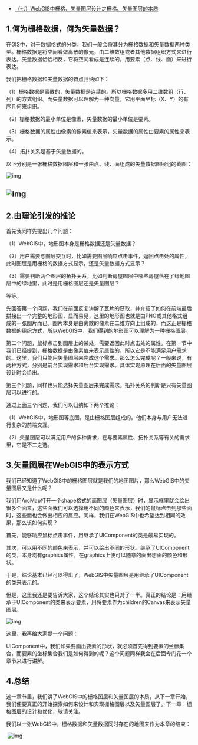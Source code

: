 - [（七）WebGIS中栅格、矢量图层设计之栅格、矢量图层的本质](https://www.cnblogs.com/naaoveGIS/p/3920888.html)

## 1.何为栅格数据，何为矢量数据？

在GIS中，对于数据格式的分类，我们一般会将其分为栅格数据和矢量数据两种类型。栅格数据是将空间看做离散的像元，由二维数组或者其他数据组织方式来进行表达。矢量数据恰恰相反，它将空间看成是连续的，用要素（点、线、面）来进行表达。

我们把栅格数据和矢量数据的特点归纳如下：

（1）栅格数据是离散的，矢量数据是连续的。所以栅格数据多用二维数组（行、列）的方式组织。而矢量数据可以理解为一种向量，它用平面坐标（X、Y）的有序几何来组织。

（2）栅格数据的最小单位是像素，矢量数据的最小单位是要素。

（3）栅格数据的属性由像素的像素值来表示，矢量数据的属性由要素的属性来表示。

（4）拓扑关系是基于矢量数据的。

以下分别是一张栅格数据图层和一张由点、线、面组成的矢量数据图层组的截图：

![img](https://images0.cnblogs.com/i/656746/201408/190904254562415.png)

## ![img](https://images0.cnblogs.com/i/656746/201408/190904588312911.png)

## 2.由理论引发的推论

首先我同样先提出几个问题：

（1）WebGIS中，地形图本身是栅格数据还是矢量数据？

（2）用户需要与图层交互时，比如需要图层响应点击事件，返回点击处的属性，此时图层是用栅格的数据方式显示，还是矢量数据方式显示？

（3）需要判断两个图层的拓扑关系，比如判断房屋图层中哪些房屋落在了绿地图层中的绿地里，此时是用栅格图层还是矢量图层？

等等。

先回答第一个问题，我们在前面反复讲解了瓦片的获取，并介绍了如何在前端最后拼接出一个完整的地形图，显而易见，这里的地形图也就是由PNG或其他格式组成的一张图片而已。图片本身是由离散的像素在二维方向上组成的，而这正是栅格数据的组织方式，所以WebGIS中，我们得到的地形图可以理解为一种栅格图层。

第二个问题，鼠标点击到图层上的某处，需要返回此时点击处的属性。在第一节中我们已经提到，栅格数据是由像素值来表示属性的，所以它是不能满足用户需求的。这里，我们只能用矢量图层来完成这个需求。那么怎么完成呢？一般来说，有两种方式，分别是前台实现需求和后台实现需求。具体实现原理在后面的矢量图层设计时会给出。

第三个问题，同样也只能选择矢量图层来完成需求。拓扑关系的判断是只有矢量图层可以进行的。

通过上面三个问题，我们可以归纳如下两个推论：

（1）WebGIS中，地形图等底图，是由栅格图层组成的。他们本身与用户无法进行复杂的前端交互。

（2）矢量图层可以满足用户的多种需求，在与要素属性、拓扑关系等有关的需求里，它是不二之选。

## 3.矢量图层在WebGIS中的表示方式

我们已经知道了WebGIS中的栅格图层就是我们的地图图片，那么WebGIS中的矢量图层又是什么呢？

我们用ArcMap打开一个shape格式的面图层（矢量图层）时，显示框里就会绘出很多个面来，这些面我们可以选择用不同的颜色来表示，我们的鼠标点击到那些面时，这些面也会做出相应的反应。同样，我们在WebGIS中也希望达到相同的效果，那么该如何实现？

首先，能够响应鼠标点击事件，用继承了UIComponent的类是最易实现的。

其次，可以用不同的颜色来表示，并可以绘出不同的形状。继承了UIComponent的类，本身均有graphics属性，在graphics上便可以随意的画出想画的颜色和形状。

于是，结论基本已经可以得出了，WebGIS中矢量图层是用继承了UIComponent的类来表示的。

但是，这里我还是要告诉大家，这个结论其实也只对了一半。真正的结论是：用继承于UIComponent的类来表示要素，用将要素作为children的Canvas来表示矢量图层。

![img](https://images0.cnblogs.com/i/656746/201408/190905182845254.png)

这里，我再给大家提一个问题：

UIComponent中，我们如果要画出要素的形状，就必须首先得到要素的坐标集合，而要素的坐标集合我们是如何得到的呢？这个问题同样我会在后面专门花一个章节来进行讲解。

## 4.总结

这一章节里，我们讲了WebGIS中的栅格图层和矢量图层的本质，从下一章开始，我们便要真正的开始探索如何来设计和实现栅格图层以及矢量图层了。下一章：栅格图层的设计和优化，敬请关注。

我们以一张WebGIS中，栅格数据和矢量数据同时存在的地图来作为本章的结束：

​                            ![img](https://images0.cnblogs.com/i/656746/201408/182336468154442.png)

 